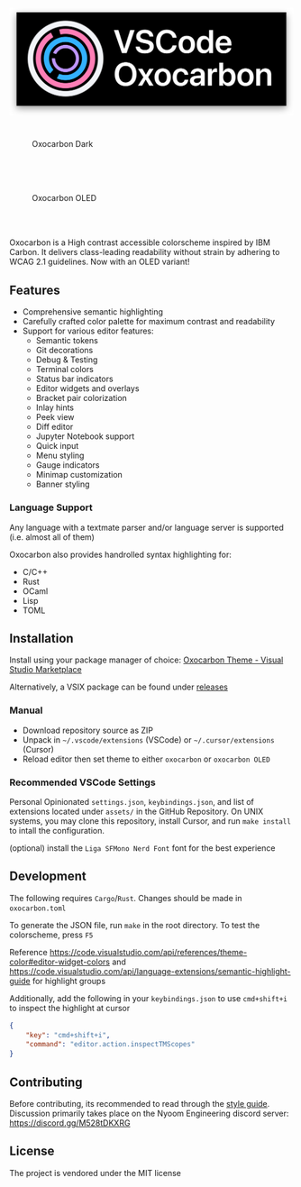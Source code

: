 # <img src="./assets/output-3840x1330-shadow.png"> 

<figure>
  <img alt="" src="https://github.com/user-attachments/assets/0cb2aa5e-81ed-4b60-bfac-4bdba8249592" />
  <figcaption>Oxocarbon Dark</figcaption>
</figure>

<br>
<br>

<figure>
  <img alt="" src="https://github.com/user-attachments/assets/5b31e536-810e-44c1-814b-b3a99ae62bbe" />
  <figcaption>Oxocarbon OLED</figcaption>
</figure>

<br>
<br>

Oxocarbon is a High contrast accessible colorscheme inspired by IBM Carbon. It delivers class-leading readability without strain by adhering to WCAG 2.1 guidelines. Now with an OLED variant!

## Features

- Comprehensive semantic highlighting
- Carefully crafted color palette for maximum contrast and readability
- Support for various editor features:
  - Semantic tokens
  - Git decorations
  - Debug & Testing
  - Terminal colors
  - Status bar indicators
  - Editor widgets and overlays
  - Bracket pair colorization
  - Inlay hints
  - Peek view
  - Diff editor
  - Jupyter Notebook support
  - Quick input
  - Menu styling
  - Gauge indicators
  - Minimap customization
  - Banner styling

### Language Support

Any language with a textmate parser and/or language server is supported (i.e. almost all of them)

Oxocarbon also provides handrolled syntax highlighting for:

- C/C++
- Rust
- OCaml
- Lisp
- TOML

## Installation

Install using your package manager of choice: [Oxocarbon Theme - Visual Studio Marketplace](https://marketplace.visualstudio.com/items?itemName=NyoomEngineering.oxocarbon-vscode)

Alternatively, a VSIX package can be found under [releases](https://github.com/nyoom-engineering/oxocarbon-vscode/releases)

### Manual

- Download repository source as ZIP
- Unpack in `~/.vscode/extensions` (VSCode) or `~/.cursor/extensions` (Cursor)
- Reload editor then set theme to either `oxocarbon` or `oxocarbon OLED`

### Recommended VSCode Settings

Personal Opinionated `settings.json`, `keybindings.json`, and list of extensions located under `assets/` in the GitHub Repository. On UNIX systems, you may clone this repository, install Cursor, and run `make install` to intall the configuration.

(optional) install the `Liga SFMono Nerd Font` font for the best experience

## Development

The following requires `Cargo`/`Rust`. Changes should be made in `oxocarbon.toml`

To generate the JSON file, run `make` in the root directory. To test the colorscheme, press `F5`

Reference https://code.visualstudio.com/api/references/theme-color#editor-widget-colors and https://code.visualstudio.com/api/language-extensions/semantic-highlight-guide for highlight groups

Additionally, add the following in your `keybindings.json` to use `cmd+shift+i` to inspect the highlight at cursor

```json
{
    "key": "cmd+shift+i",
    "command": "editor.action.inspectTMScopes"
}
```

## Contributing

Before contributing, its recommended to read through the [style guide](https://github.com/nyoom-engineering/oxocarbon/blob/main/docs/style-guide.md). Discussion primarily takes place on the Nyoom Engineering discord server: https://discord.gg/M528tDKXRG

## License

The project is vendored under the MIT license
